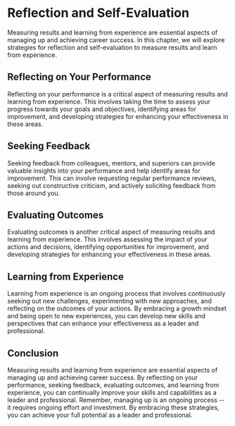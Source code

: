 # Reflection and Self-Evaluation

Measuring results and learning from experience are essential aspects of managing up and achieving career success. In this chapter, we will explore strategies for reflection and self-evaluation to measure results and learn from experience.

Reflecting on Your Performance
------------------------------

Reflecting on your performance is a critical aspect of measuring results and learning from experience. This involves taking the time to assess your progress towards your goals and objectives, identifying areas for improvement, and developing strategies for enhancing your effectiveness in these areas.

Seeking Feedback
----------------

Seeking feedback from colleagues, mentors, and superiors can provide valuable insights into your performance and help identify areas for improvement. This can involve requesting regular performance reviews, seeking out constructive criticism, and actively soliciting feedback from those around you.

Evaluating Outcomes
-------------------

Evaluating outcomes is another critical aspect of measuring results and learning from experience. This involves assessing the impact of your actions and decisions, identifying opportunities for improvement, and developing strategies for enhancing your effectiveness in these areas.

Learning from Experience
------------------------

Learning from experience is an ongoing process that involves continuously seeking out new challenges, experimenting with new approaches, and reflecting on the outcomes of your actions. By embracing a growth mindset and being open to new experiences, you can develop new skills and perspectives that can enhance your effectiveness as a leader and professional.

Conclusion
----------

Measuring results and learning from experience are essential aspects of managing up and achieving career success. By reflecting on your performance, seeking feedback, evaluating outcomes, and learning from experience, you can continually improve your skills and capabilities as a leader and professional. Remember, managing up is an ongoing process -- it requires ongoing effort and investment. By embracing these strategies, you can achieve your full potential as a leader and professional.
